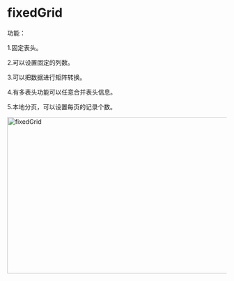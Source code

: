# fixedGrid
功能：

1.固定表头。

2.可以设置固定的列数。

3.可以把数据进行矩阵转换。

4.有多表头功能可以任意合并表头信息。

5.本地分页，可以设置每页的记录个数。

<img id="ViewPicture1_GalleryImage" src="http://images.cnblogs.com/cnblogs_com/wsoft/283546/o_fixedGrid.png" alt="fixedGrid" style="border-width:0px;height:360px;width:717px;">

